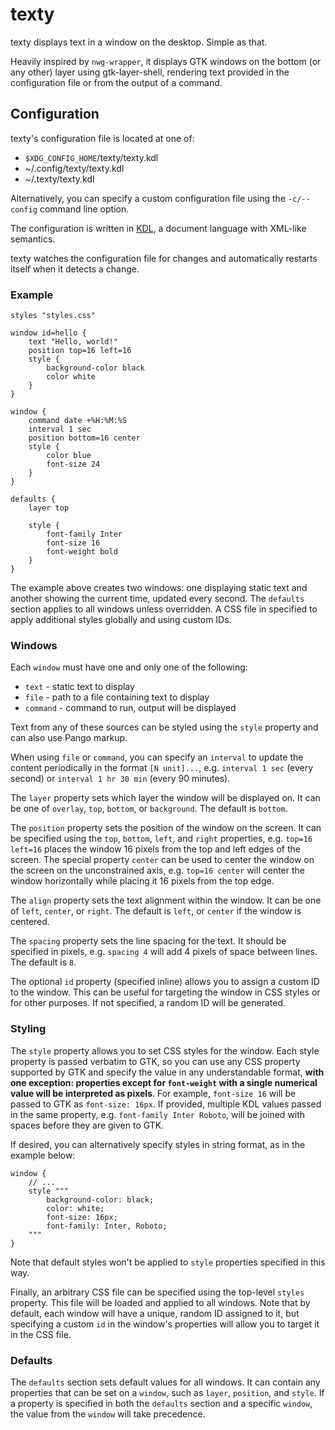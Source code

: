 # texty

texty displays text in a window on the desktop. Simple as that.

Heavily inspired by `nwg-wrapper`, it displays GTK windows on the bottom (or any other) layer using gtk-layer-shell, rendering text provided in the configuration file or from the output of a command.

## Configuration

texty's configuration file is located at one of:

- `$XDG_CONFIG_HOME`/texty/texty.kdl
- ~/.config/texty/texty.kdl
- ~/.texty/texty.kdl

Alternatively, you can specify a custom configuration file using the `-c/--config` command line option.

The configuration is written in [KDL](https://kdl.dev), a document language with XML-like semantics.

texty watches the configuration file for changes and automatically restarts itself when it detects a change.

### Example

```kdl
styles "styles.css"

window id=hello {
    text "Hello, world!"
    position top=16 left=16
    style {
        background-color black
        color white
    }
}

window {
    command date +%H:%M:%S
    interval 1 sec
    position bottom=16 center
    style {
        color blue
        font-size 24
    }
}

defaults {
    layer top

    style {
        font-family Inter
        font-size 16
        font-weight bold
    }
}
```

The example above creates two windows: one displaying static text and another showing the current time, updated every second. The `defaults` section applies to all windows unless overridden. A CSS file in specified to apply additional styles globally and using custom IDs.

### Windows

Each `window` must have one and only one of the following:

- `text` - static text to display
- `file` - path to a file containing text to display
- `command` - command to run, output will be displayed

Text from any of these sources can be styled using the `style` property and can also use Pango markup.

When using `file` or `command`, you can specify an `interval` to update the content periodically in the format `[N unit]...`, e.g.
`interval 1 sec` (every second) or `interval 1 hr 30 min` (every 90 minutes).

The `layer` property sets which layer the window will be displayed on. It can be one of `overlay`, `top`, `bottom`, or `background`. The default is `bottom`.

The `position` property sets the position of the window on the screen. It can be specified using the `top`, `bottom`, `left`, and `right` properties, e.g. `top=16 left=16` places the window 16 pixels from the top and left edges of the screen. The special property `center` can be used to center the window on the screen on the unconstrained axis, e.g. `top=16 center` will center the window horizontally while placing it 16 pixels from the top edge.

The `align` property sets the text alignment within the window. It can be one of `left`, `center`, or `right`. The default is `left`, or `center` if the window is centered.

The `spacing` property sets the line spacing for the text. It should be specified in pixels, e.g. `spacing 4` will add 4 pixels of space between lines. The default is `8`.

The optional `id` property (specified inline) allows you to assign a custom ID to the window. This can be useful for targeting the window in CSS styles or for other purposes. If not specified, a random ID will be generated.

### Styling

The `style` property allows you to set CSS styles for the window. Each style property is passed verbatim to GTK, so you can use any CSS property supported by GTK and specify the value in any understandable format, **with one exception: properties except for `font-weight` with a single numerical value will be interpreted as pixels**. For example, `font-size 16` will be passed to GTK as `font-size: 16px`. If provided, multiple KDL values passed in the same property, e.g. `font-family Inter Roboto`, will be joined with spaces before they are given to GTK.

If desired, you can alternatively specify styles in string format, as in the example below:

```kdl
window {
    // ...
    style """
        background-color: black;
        color: white;
        font-size: 16px;
        font-family: Inter, Roboto;
    """
}
```

Note that default styles won't be applied to `style` properties specified in this way.

Finally, an arbitrary CSS file can be specified using the top-level `styles` property. This file will be loaded and applied to all windows. Note that by default, each window will have a unique, random ID assigned to it, but specifying a custom `id` in the window's properties will allow you to target it in the CSS file.

### Defaults

The `defaults` section sets default values for all windows. It can contain any properties that can be set on a `window`, such as `layer`, `position`, and `style`. If a property is specified in both the `defaults` section and a specific `window`, the value from the `window` will take precedence.
